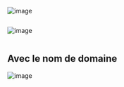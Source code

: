 ![image](images/word1.PNG)
```

```

![image](images/word2.PNG)
```

```
## Avec le nom de domaine
![image](images/word3.PNG)
```
```

